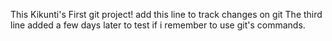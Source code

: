 This Kikunti's First git project!
add this line to track changes on git
The third line added a few days later to test if i remember to use git's commands.